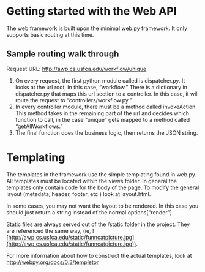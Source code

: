 # Getting started with the Web API #

The web framework is built upon the minimal web.py framework.  It only supports basic routing at this time.


## Sample routing walk through ##

Request URL: http://awp.cs.usfca.edu/workflow/unique
  1. On every request, the first python module called is dispatcher.py. It looks at the url root, in this case, “workflow.” There is a dictionary in dispatcher.py that maps this url section to a controller. In this case, it will route the request to “controllers/workflow.py.”
  1. In every controller module, there must be a method called invokeAction. This method takes in the remaining part of the url and decides which function to call, in the case “unique” gets mapped to a method called “getAllWorkflows.”
  1. The final function does the business logic, then returns the JSON string.

# Templating #

The templates in the framework use the simple templating found in web.py. All templates must be located within the views folder. In general the templates only contain code for the body of the page. To modify the general layout (metadata, header, footer, etc.) look at layout.html.

In some cases, you may not want the layout to be rendered. In this case you should just return a string instead of the normal options[“render”].

Static files are always served out of the /static folder in the project. They are referenced the same way, (ie, ![http://awp.cs.usfca.edu/static/funncatpicture.jpg](http://awp.cs.usfca.edu/static/funncatpicture.jpg)).

For more information about how to construct the actual templates, look at http://webpy.org/docs/0.3/templetor